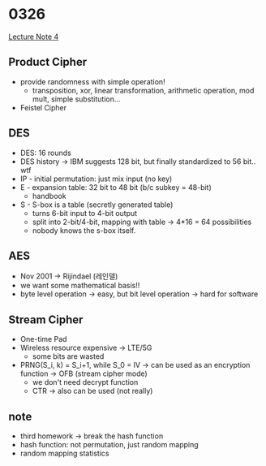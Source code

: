 # 0326

[Lecture Note 4](../lecture-notes/Lec4.pdf)

## Product Cipher

- provide randomness with simple operation!
  - transposition, xor, linear transformation, arithmetic operation, mod mult, simple substitution...
- Feistel Cipher

## DES

- DES: 16 rounds
- DES history -> IBM suggests 128 bit, but finally standardized to 56 bit.. wtf
- IP - initial permutation: just mix input (no key)
- E - expansion table: 32 bit to 48 bit (b/c subkey = 48-bit)
  - handbook
- S - S-box is a table (secretly generated table)
  - turns 6-bit input to 4-bit output
  - split into 2-bit/4-bit, mapping with table -> 4*16 = 64 possibilities
  - nobody knows the s-box itself.

## AES

- Nov 2001 -> Rijindael (레인델)
- we want some mathematical basis!!
- byte level operation -> easy, but bit level operation -> hard for software

## Stream Cipher

- One-time Pad
- Wireless resource expensive -> LTE/5G
  - some bits are wasted
- PRNG(S_i, k) = S_i+1, while S_0 = IV -> can be used as an encryption function -> OFB (stream cipher mode)
  - we don't need decrypt function
  - CTR -> also can be used (not really)

## note

- third homework -> break the hash function
- hash function: not permutation, just random mapping
- random mapping statistics
